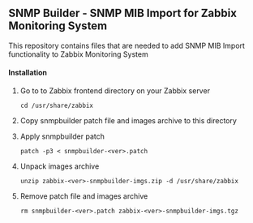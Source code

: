 ## SNMP Builder - SNMP MIB Import for Zabbix Monitoring System

This repository contains files that are needed to add SNMP MIB Import functionality to Zabbix Monitoring System

#### Installation
1. Go to to Zabbix frontend directory on your Zabbix server
   
   ```shell
   cd /usr/share/zabbix
   ```
2. Copy snmpbuilder patch file and images archive to this directory
3. Apply snmpbuilder patch
   
   ```shell
   patch -p3 < snmpbuilder-<ver>.patch
   ```
4. Unpack images archive
   
   ```shell
   unzip zabbix-<ver>-snmpbuilder-imgs.zip -d /usr/share/zabbix
   ```
5. Remove patch file and images archive
   
   ```shell
   rm snmpbuilder-<ver>.patch zabbix-<ver>-snmpbuilder-imgs.tgz
   ```

